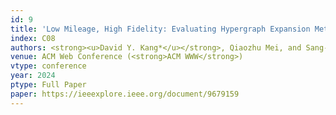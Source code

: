 ```yaml
---
id: 9
title: 'Low Mileage, High Fidelity: Evaluating Hypergraph Expansion Methods by Quantifying the Information Loss'
index: C08
authors: <strong><u>David Y. Kang*</u></strong>, Qiaozhu Mei, and Sang-Wook Kim
venue: ACM Web Conference (<strong>ACM WWW</strong>)
vtype: conference
year: 2024
ptype: Full Paper
paper: https://ieeexplore.ieee.org/document/9679159
---
```

